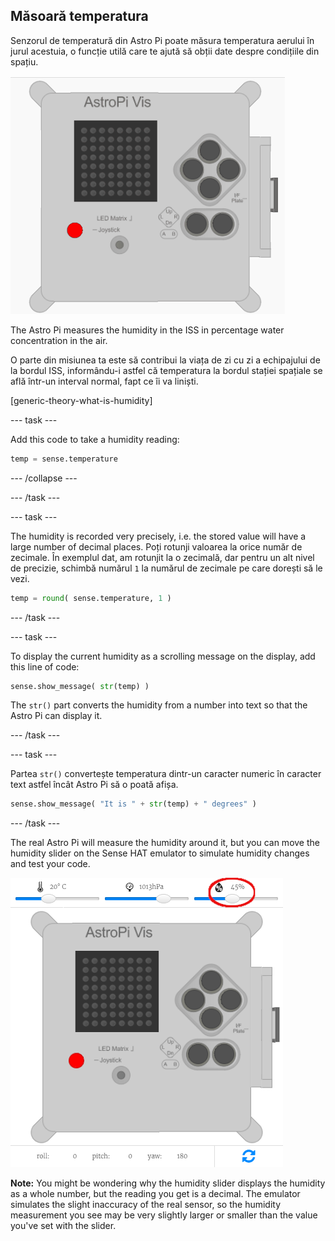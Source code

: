 ## Măsoară temperatura

Senzorul de temperatură din Astro Pi poate măsura temperatura aerului în jurul acestuia, o funcție utilă care te ajută să obții date despre condițiile din spațiu.

![Mesaj despre temperatură](images/degrees-message.gif)

The Astro Pi measures the humidity in the ISS in percentage water concentration in the air.

O parte din misiunea ta este să contribui la viața de zi cu zi a echipajului de la bordul ISS, informându-i astfel că temperatura la bordul stației spațiale se află într-un interval normal, fapt ce îi va liniști.

[generic-theory-what-is-humidity]

\--- task \---

Add this code to take a humidity reading:

```python
temp = sense.temperature
```

\--- /collapse \---

\--- /task \---

\--- task \---

The humidity is recorded very precisely, i.e. the stored value will have a large number of decimal places. Poți rotunji valoarea la orice număr de zecimale. În exemplul dat, am rotunjit la o zecimală, dar pentru un alt nivel de precizie, schimbă numărul `1` la numărul de zecimale pe care dorești să le vezi.

```python
temp = round( sense.temperature, 1 )
```

\--- /task \---

\--- task \---

To display the current humidity as a scrolling message on the display, add this line of code:

```python
sense.show_message( str(temp) )
```

The `str()` part converts the humidity from a number into text so that the Astro Pi can display it.

\--- /task \---

\--- task \---

Partea `str()` convertește temperatura dintr-un caracter numeric în caracter text astfel încât Astro Pi să o poată afișa.

```python
sense.show_message( "It is " + str(temp) + " degrees" )
```

\--- /task \---

The real Astro Pi will measure the humidity around it, but you can move the humidity slider on the Sense HAT emulator to simulate humidity changes and test your code.

![Humidity slider](images/humidity-slider.png)

**Note:** You might be wondering why the humidity slider displays the humidity as a whole number, but the reading you get is a decimal. The emulator simulates the slight inaccuracy of the real sensor, so the humidity measurement you see may be very slightly larger or smaller than the value you've set with the slider.